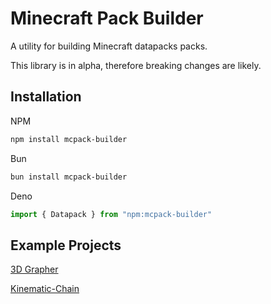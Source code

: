 # Minecraft Pack Builder
A utility for building Minecraft datapacks packs.

This library is in alpha, therefore breaking changes are likely.

## Installation
NPM
```bash
npm install mcpack-builder
```

Bun
```bash
bun install mcpack-builder
```

Deno
```typescript
import { Datapack } from "npm:mcpack-builder"
```

## Example Projects
[3D Grapher](https://github.com/TheCymaera/mcpack-builder-3d-grapher/)

[Kinematic-Chain](https://github.com/TheCymaera/mcpack-builder-kinematic-chain)